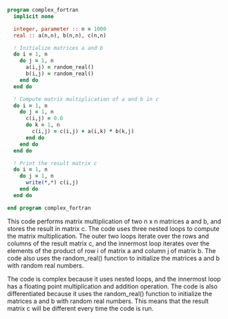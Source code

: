 ```fortran
program complex_fortran
  implicit none

  integer, parameter :: n = 1000
  real :: a(n,n), b(n,n), c(n,n)

  ! Initialize matrices a and b
  do i = 1, n
    do j = 1, n
      a(i,j) = random_real()
      b(i,j) = random_real()
    end do
  end do

  ! Compute matrix multiplication of a and b in c
  do i = 1, n
    do j = 1, n
      c(i,j) = 0.0
      do k = 1, n
        c(i,j) = c(i,j) + a(i,k) * b(k,j)
      end do
    end do
  end do

  ! Print the result matrix c
  do i = 1, n
    do j = 1, n
      write(*,*) c(i,j)
    end do
  end do

end program complex_fortran
```

This code performs matrix multiplication of two n x n matrices a and b, and stores the result in matrix c. The code uses three nested loops to compute the matrix multiplication. The outer two loops iterate over the rows and columns of the result matrix c, and the innermost loop iterates over the elements of the product of row i of matrix a and column j of matrix b. The code also uses the random_real() function to initialize the matrices a and b with random real numbers.

The code is complex because it uses nested loops, and the innermost loop has a floating point multiplication and addition operation. The code is also differentiated because it uses the random_real() function to initialize the matrices a and b with random real numbers. This means that the result matrix c will be different every time the code is run.